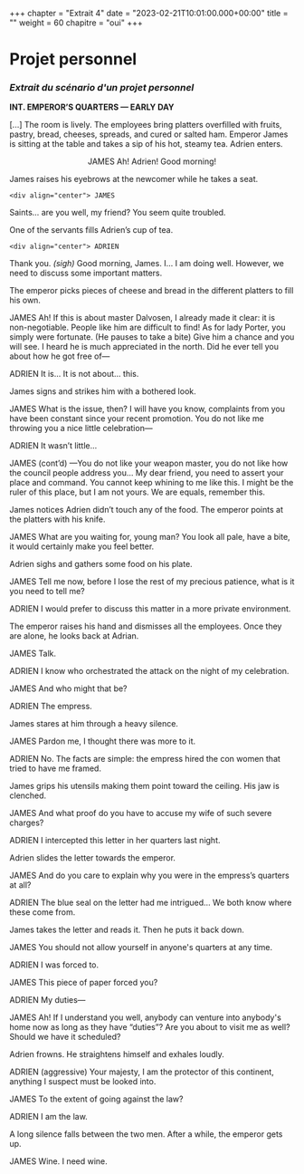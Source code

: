 +++
chapter = "Extrait 4"
date = "2023-02-21T10:01:00.000+00:00"
title = ""
weight = 60
chapitre = "oui"
+++


# Projet personnel

### _Extrait du scénario d'un projet personnel_


**INT.  EMPEROR’S QUARTERS — EARLY DAY**
   
   [...] The room is lively. The employees bring platters overfilled with fruits, pastry, bread, cheeses, spreads, and cured or salted ham. Emperor James is sitting at the table and takes a sip of his hot, steamy tea. Adrien enters. 
<p style="text-align: center;">JAMES
Ah! Adrien! Good morning!</p>
   
   James raises his eyebrows at the newcomer while he takes a seat.
   
    <div align="center"> JAMES
 Saints… are you well, my friend? You seem quite troubled.</div> 
   
   One of the servants fills Adrien’s cup of tea.
   
    <div align="center"> ADRIEN
   
   Thank you. *(sigh)* Good morning, James. I… I am doing well. However, we need to discuss some important matters.</div>
   
   The emperor picks pieces of cheese and bread in the different platters to fill his own. 
   
   JAMES
   Ah! If this is about master Dalvosen, I already made it clear: it is non-negotiable. People like him are difficult to find! As for lady Porter, you simply were fortunate. (He pauses to take a bite) Give him a chance and you will see. I heard he is much appreciated in the north. Did he ever tell you about how he got free of—
   
   ADRIEN
   It is... It is not about… this.
   
   James signs and strikes him with a bothered look.
   
   JAMES
   What is the issue, then? I will have you know, complaints from you have been constant since your recent promotion. You do not like me throwing you a nice little celebration—
   
   ADRIEN
   It wasn’t little…
   
   JAMES (cont’d)
   —You do not like your weapon master, you do not like how the council people address you… My dear friend, you need to assert your place and command. You cannot keep whining to me like this. I might be the ruler of this place, but I am not yours. We are equals, remember this.
   
   James notices Adrien didn’t touch any of the food. The emperor points at the platters with his knife.
   
   JAMES
   What are you waiting for, young man? You look all pale, have a bite, it would certainly make you feel better. 
   
   Adrien sighs and gathers some food on his plate. 
   
   JAMES
   Tell me now, before I lose the rest of my precious patience, what is it you need to tell me?
   
   ADRIEN
   I would prefer to discuss this matter in a more private environment.
   
   The emperor raises his hand and dismisses all the employees. Once they are alone, he looks back at Adrian.
   
   JAMES
   Talk.
   
   ADRIEN
   I know who orchestrated the attack on the night of my celebration.
   
   JAMES
   And who might that be?
   
   ADRIEN
   The empress.
   
   James stares at him through a heavy silence.
   
   JAMES
   Pardon me, I thought there was more to it.
   
   ADRIEN
   No. The facts are simple: the empress hired the con women that tried to have me framed.
   
   James grips his utensils making them point toward the ceiling. His jaw is clenched.
   
   JAMES
   And what proof do you have to accuse my wife of such severe charges?
   
   ADRIEN
   I intercepted this letter in her quarters last night.
   
   Adrien slides the letter towards the emperor.
   
   JAMES
   And do you care to explain why you were in the empress’s quarters at all?

ADRIEN
The blue seal on the letter had me intrigued… We both know where these come from.

James takes the letter and reads it. Then he puts it back down.

JAMES
You should not allow yourself in anyone's quarters at any time.

ADRIEN
I was forced to.

JAMES
This piece of paper forced you?

ADRIEN
My duties—

JAMES
Ah! If I understand you well, anybody can venture into anybody's home now as long as they have “duties”? Are you about to visit me as well? Should we have it scheduled?

Adrien frowns. He straightens himself and exhales loudly. 

ADRIEN
(aggressive)
Your majesty, I am the protector of this continent, anything I suspect must be looked into.

JAMES
To the extent of going against the law?

ADRIEN
I am the law.

A long silence falls between the two men. After a while, the emperor gets up.

JAMES
Wine. I need wine.


